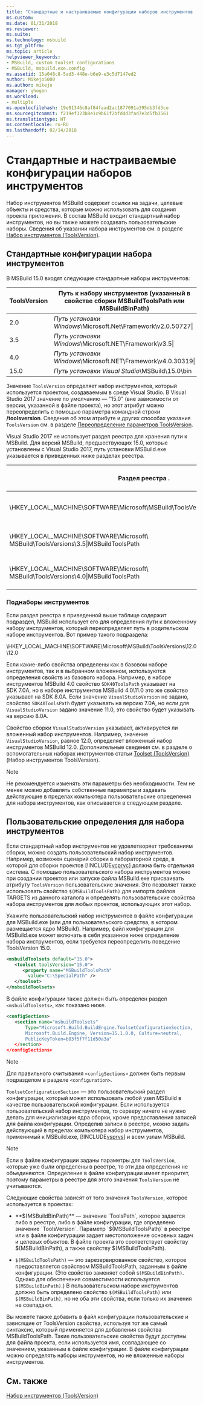 ```yaml
---
title: "Стандартные и настраиваемые конфигурации наборов инструментов | Документы Майкрософт"
ms.custom: 
ms.date: 01/31/2018
ms.reviewer: 
ms.suite: 
ms.technology: msbuild
ms.tgt_pltfrm: 
ms.topic: article
helpviewer_keywords:
- MSBuild, custom toolset configurations
- MSBuild, msbuild.exe.config
ms.assetid: 15a048c8-5ad3-448e-b6e9-e3c5d7147ed2
author: Mikejo5000
ms.author: mikejo
manager: ghogen
ms.workload:
- multiple
ms.openlocfilehash: 19e01346c8af84faad2ac1877091a395db3fd3ce
ms.sourcegitcommit: f219ef323b8e1c9b61f2bfd4d3fad7e3d5fb3561
ms.translationtype: HT
ms.contentlocale: ru-RU
ms.lasthandoff: 02/14/2018
---
```

# <a name="standard-and-custom-toolset-configurations"></a>Стандартные и настраиваемые конфигурации наборов инструментов
Набор инструментов MSBuild содержит ссылки на задачи, целевые объекты и средства, которые можно использовать для создания проекта приложения. В состав MSBuild входит стандартный набор инструментов, но вы также можете создавать пользовательские наборы. Сведения об указании набора инструментов см. в разделе [Набор инструментов (ToolsVersion)](../msbuild/msbuild-toolset-toolsversion.md).  
  
## <a name="standard-toolset-configurations"></a>Стандартные конфигурации набора инструментов  
 В MSBuild 15.0 входят следующие стандартные наборы инструментов:  
  
|ToolsVersion|Путь к набору инструментов (указанный в свойстве сборки MSBuildToolsPath или MSBuildBinPath)|  
|------------------|--------------------------------------------------------------------------------------------|  
|2.0|*Путь установки Windows*\Microsoft.Net\Framework\v2.0.50727\|  
|3.5|*Путь установки Windows*\Microsoft.NET\Framework\v3.5\|  
|4.0|*Путь установки Windows*\Microsoft.NET\Framework\v4.0.30319\|  
|15.0|*Путь установки Visual Studio*\MSBuild\15.0\bin|  
  
 Значение `ToolsVersion` определяет набор инструментов, который используется проектом, создаваемым в среде Visual Studio. В Visual Studio 2017 значение по умолчанию — "15.0" (вне зависимости от версии, указанной в файле проекта), но этот атрибут можно переопределить с помощью параметра командной строки **/toolsversion**. Сведения об этом атрибуте и других способах указания `ToolsVersion` см. в разделе [Переопределение параметров ToolsVersion](../msbuild/overriding-toolsversion-settings.md).  
  
 Visual Studio 2017 не использует раздел реестра для хранения пути к MSBuild. Для версий MSBuild, предшествующих 15.0, которые установлены с Visual Studio 2017, путь установки MSBuild.exe указывается в приведенных ниже разделах реестра.  
  
|Раздел реестра .|Имя ключа|Строковое значение параметра|  
|------------------|--------------|----------------------|  
|\HKEY_LOCAL_MACHINE\SOFTWARE\Microsoft\MSBuild\ToolsVersions\2.0\|MSBuildToolsPath|Путь установки .NET Framework 2.0|  
|\HKEY_LOCAL_MACHINE\SOFTWARE\Microsoft\ MSBuild\ToolsVersions\3.5\|MSBuildToolsPath|Путь установки .NET Framework 3.5|  
|\HKEY_LOCAL_MACHINE\SOFTWARE\Microsoft\ MSBuild\ToolsVersions\4.0\|MSBuildToolsPath|Путь установки .NET Framework 4|  
  
### <a name="sub-toolsets"></a>Поднаборы инструментов  
 Если раздел реестра в приведенной выше таблице содержит подраздел, MSBuild использует его для определения пути к вложенному набору инструментов, который переопределяет путь в родительском наборе инструментов. Вот пример такого подраздела:  
  
 \HKEY_LOCAL_MACHINE\SOFTWARE\Microsoft\MSBuild\ToolsVersions\12.0\12.0  
  
 Если какие-либо свойства определены как в базовом наборе инструментов, так и в выбранном вложенном, используются определения свойств из базового набора. Например, в наборе инструментов MSBuild 4.0 свойство `SDK40ToolsPath` указывает на SDK 7.0A, но в наборе инструментов MSBuild 4.0\11.0 это же свойство указывает на SDK 8.0A. Если значение `VisualStudioVersion` не задано, свойство `SDK40ToolsPath` будет указывать на версию 7.0A, но если для `VisualStudioVersion` задано значение 11.0, это свойство будет указывать на версию 8.0A.  
  
 Свойство сборки `VisualStudioVersion` указывает, активируется ли вложенный набор инструментов. Например, значение `VisualStudioVersion`, равное 12.0, определяет вложенный набор инструментов MSBuild 12.0. Дополнительные сведения см. в разделе о вспомогательных наборах инструментов статьи [Toolset (ToolsVersion)](../msbuild/msbuild-toolset-toolsversion.md) (Набор инструментов ToolsVersion).  
  
> [!NOTE]
>  Не рекомендуется изменять эти параметры без необходимости. Тем не менее можно добавлять собственные параметры и задавать действующие в пределах компьютера пользовательские определения для набора инструментов, как описывается в следующем разделе.  
  
## <a name="custom-toolset-definitions"></a>Пользовательские определения для набора инструментов  
 Если стандартный набор инструментов не удовлетворяет требованиям сборки, можно создать пользовательский набор инструментов. Например, возможен сценарий сборки в лабораторной среде, в которой для сборки проектов [!INCLUDE[vcprvc](../code-quality/includes/vcprvc_md.md)] должна быть отдельная система. С помощью пользовательского набора инструментов можно при создании проектов или запуске файла MSBuild.exe присваивать атрибуту `ToolsVersion` пользовательские значения. Это позволяет также использовать свойство `$(MSBuildToolsPath)` для импорта файлов TARGETS из данного каталога и определять пользовательские свойства набора инструментов для любых проектов, использующих этот набор.  
  
 Укажите пользовательский набор инструментов в файле конфигурации для MSBuild.exe (или для пользовательского средства, в котором размещается ядро MSBuild). Например, файл конфигурации для MSBuild.exe может включать в себя указанное ниже определение набора инструментов, если требуется переопределить поведение ToolsVersion 15.0.  
  
```xml  
<msbuildToolsets default="15.0">  
   <toolset toolsVersion="15.0">  
      <property name="MSBuildToolsPath"   
        value="C:\SpecialPath" />  
   </toolset>  
</msbuildToolsets>  
```  
  
 В файле конфигурации также должен быть определен раздел `<msbuildToolsets>`, как показано ниже.  
  
```xml  
<configSections>  
   <section name="msbuildToolsets"         
       Type="Microsoft.Build.BuildEngine.ToolsetConfigurationSection,   
       Microsoft.Build.Engine, Version=15.1.0.0, Culture=neutral,   
       PublicKeyToken=b03f5f7f11d50a3a"  
   </section>  
</configSections>  
```  
  
> [!NOTE]
>  Для правильного считывания `<configSections>` должен быть первым подразделом в разделе `<configuration>`.  
  
 `ToolsetConfigurationSection` — это пользовательский раздел конфигурации, который может использовать любой узел MSBuild в качестве пользовательской конфигурации. Если используется пользовательский набор инструментов, то серверу ничего не нужно делать для инициализации ядра сборки, кроме предоставления записей для файла конфигурации. Определив записи в реестре, можно задать действующий в пределах компьютера набор инструментов, применимый к MSBuild.exe, [!INCLUDE[vsprvs](../code-quality/includes/vsprvs_md.md)] и всем узлам MSBuild.  
  
> [!NOTE]
>  Если в файле конфигурации заданы параметры для `ToolsVersion`, которые уже были определены в реестре, то эти два определения не объединяются. Определение в файле конфигурации имеет приоритет, поэтому параметры в реестре для этого значения `ToolsVersion` не учитываются.  
  
 Следующие свойства зависят от того значения `ToolsVersion`, которое используется в проектах:  
  
-   **$(MSBuildBinPath)** — значение `ToolsPath`, которое задается либо в реестре, либо в файле конфигурации, где определено значение `ToolsVersion`. Параметр `$(MSBuildToolsPath)` в реестре или в файле конфигурации задает местоположение основных задач и целевых объектов. В файле проекта это соответствует свойству $(MSBuildBinPath), а также свойству $(MSBuildToolsPath).  
  
-   `$(MSBuildToolsPath)` — это зарезервированное свойство, которое предоставляется свойством MSBuildToolsPath, заданным в файле конфигурации. (Это свойство заменяет собой `$(MSBuildBinPath)`. Однако для обеспечения совместимости используется `$(MSBuildBinPath)`.) В пользовательском наборе инструментов должно быть определено свойство `$(MSBuildToolsPath)` или `$(MSBuildBinPath)`, но не оба эти свойства, если только их значения не совпадают.  
  
 Вы можете также добавить в файл конфигурации пользовательские и зависящие от ToolsVersion свойства, используя тот же самый синтаксис, который применяется для добавления свойства MSBuildToolsPath. Такие пользовательские свойства будут доступны для файла проекта, если используется имя, совпадающее со значением, указанным в файле конфигурации. В файле конфигурации можно определять наборы инструментов, но не вложенные наборы инструментов.  
  
## <a name="see-also"></a>См. также  
 [Набор инструментов (ToolsVersion)](../msbuild/msbuild-toolset-toolsversion.md)